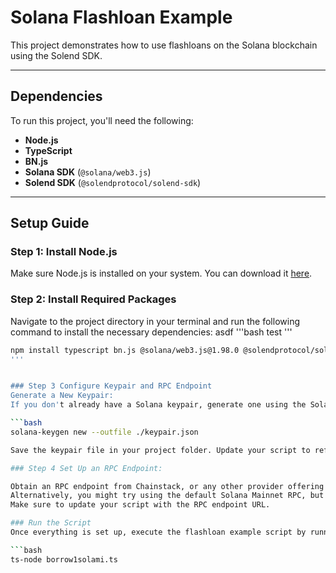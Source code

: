 # Solana Flashloan Example

This project demonstrates how to use flashloans on the Solana blockchain using the Solend SDK.

---

## Dependencies

To run this project, you'll need the following:

- **Node.js**
- **TypeScript**
- **BN.js**
- **Solana SDK** (`@solana/web3.js`)
- **Solend SDK** (`@solendprotocol/solend-sdk`)

---

## Setup Guide

### Step 1: Install Node.js
Make sure Node.js is installed on your system. You can download it [here](https://nodejs.org/).

### Step 2: Install Required Packages
Navigate to the project directory in your terminal and run the following command to install the necessary dependencies:
asdf
'''bash
test
'''


```bash
npm install typescript bn.js @solana/web3.js@1.98.0 @solendprotocol/solend-sdk@0.13.35
'''


### Step 3 Configure Keypair and RPC Endpoint
Generate a New Keypair:
If you don't already have a Solana keypair, generate one using the Solana CLI:

```bash
solana-keygen new --outfile ./keypair.json

Save the keypair file in your project folder. Update your script to reference the path to this keypair file.

### Step 4 Set Up an RPC Endpoint:

Obtain an RPC endpoint from Chainstack, or any other provider offering Solana RPC services.
Alternatively, you might try using the default Solana Mainnet RPC, but it might not work for all functionality.
Make sure to update your script with the RPC endpoint URL.

### Run the Script
Once everything is set up, execute the flashloan example script by running the following command in your terminal:

```bash
ts-node borrow1solami.ts
